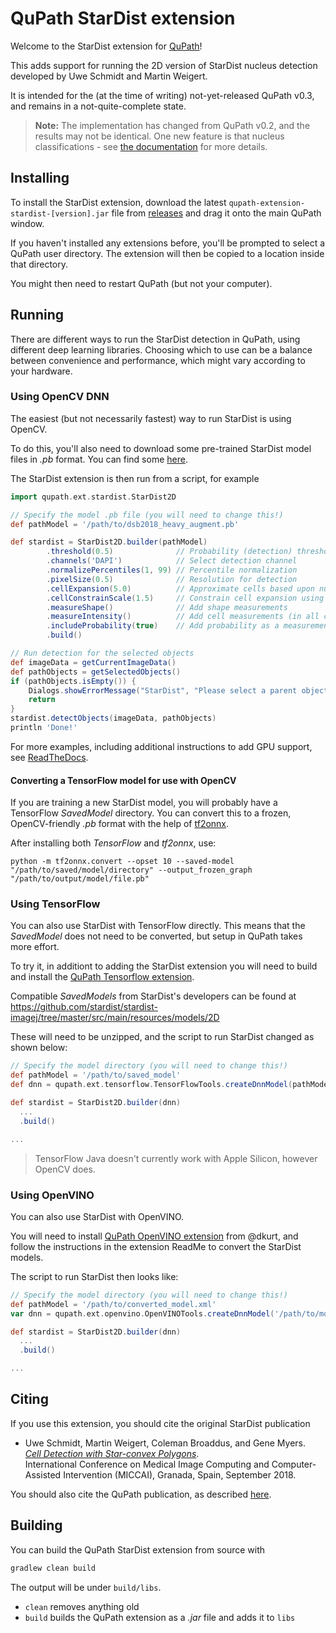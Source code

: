 # QuPath StarDist extension

Welcome to the StarDist extension for [QuPath](http://qupath.github.io)!

This adds support for running the 2D version of StarDist nucleus detection developed by Uwe Schmidt and Martin Weigert.

It is intended for the (at the time of writing) not-yet-released QuPath v0.3, and remains in a not-quite-complete state.

> **Note:** The implementation has changed from QuPath v0.2, and the results may not be identical.
> One new feature is that nucleus classifications - see [the documentation](https://qupath.readthedocs.io/en/stable/docs/advanced/stardist.html) for more details.

## Installing

To install the StarDist extension, download the latest `qupath-extension-stardist-[version].jar` file from [releases](https://github.com/qupath/qupath-extension-stardist/releases) and drag it onto the main QuPath window.

If you haven't installed any extensions before, you'll be prompted to select a QuPath user directory.
The extension will then be copied to a location inside that directory.

You might then need to restart QuPath (but not your computer).


## Running

There are different ways to run the StarDist detection in QuPath, using different deep learning libraries.
Choosing which to use can be a balance between convenience and performance, which might vary according to your hardware.

### Using OpenCV DNN

The easiest (but not necessarily fastest) way to run StarDist is using OpenCV.

To do this, you'll also need to download some pre-trained StarDist model files in *.pb* format.
You can find some [here](https://github.com/qupath/models/tree/main/stardist).

The StarDist extension is then run from a script, for example

```groovy
import qupath.ext.stardist.StarDist2D

// Specify the model .pb file (you will need to change this!)
def pathModel = '/path/to/dsb2018_heavy_augment.pb'

def stardist = StarDist2D.builder(pathModel)
        .threshold(0.5)              // Probability (detection) threshold
        .channels('DAPI')            // Select detection channel
        .normalizePercentiles(1, 99) // Percentile normalization
        .pixelSize(0.5)              // Resolution for detection
        .cellExpansion(5.0)          // Approximate cells based upon nucleus expansion
        .cellConstrainScale(1.5)     // Constrain cell expansion using nucleus size
        .measureShape()              // Add shape measurements
        .measureIntensity()          // Add cell measurements (in all compartments)
        .includeProbability(true)    // Add probability as a measurement (enables later filtering)
        .build()

// Run detection for the selected objects
def imageData = getCurrentImageData()
def pathObjects = getSelectedObjects()
if (pathObjects.isEmpty()) {
    Dialogs.showErrorMessage("StarDist", "Please select a parent object!")
    return
}
stardist.detectObjects(imageData, pathObjects)
println 'Done!'
```

For more examples, including additional instructions to add GPU support, see [ReadTheDocs](https://qupath.readthedocs.io/en/stable/docs/advanced/stardist.html).

#### Converting a TensorFlow model for use with OpenCV

If you are training a new StarDist model, you will probably have a TensorFlow *SavedModel* directory.
You can convert this to a frozen, OpenCV-friendly *.pb* format with the help of [tf2onnx](https://github.com/onnx/tensorflow-onnx).

After installing both *TensorFlow* and *tf2onnx*, use:

```
python -m tf2onnx.convert --opset 10 --saved-model "/path/to/saved/model/directory" --output_frozen_graph "/path/to/output/model/file.pb"
```


### Using TensorFlow

You can also use StarDist with TensorFlow directly.
This means that the *SavedModel* does not need to be converted, but setup in QuPath takes more effort.

To try it, in additiont to adding the StarDist extension you will need to build and install the [QuPath Tensorflow extension](https://github.com/qupath/qupath-extension-tensorflow).

Compatible *SavedModels* from StarDist's developers can be found at https://github.com/stardist/stardist-imagej/tree/master/src/main/resources/models/2D

These will need to be unzipped, and the script to run StarDist changed as shown below:
```groovy
// Specify the model directory (you will need to change this!)
def pathModel = '/path/to/saved_model'
def dnn = qupath.ext.tensorflow.TensorFlowTools.createDnnModel(pathModel)

def stardist = StarDist2D.builder(dnn)
  ...
  .build()

...
```

> TensorFlow Java doesn't currently work with Apple Silicon, however OpenCV does.


### Using OpenVINO

You can also use StarDist with OpenVINO.

You will need to install [QuPath OpenVINO extension](https://github.com/dkurt/qupath-extension-openvino) from @dkurt, and follow the instructions in the extension ReadMe to convert the StarDist models.

The script to run StarDist then looks like:

```groovy
// Specify the model directory (you will need to change this!)
def pathModel = '/path/to/converted_model.xml'
var dnn = qupath.ext.openvino.OpenVINOTools.createDnnModel('/path/to/model.xml')

def stardist = StarDist2D.builder(dnn)
  ...
  .build()

...
```


## Citing

If you use this extension, you should cite the original StarDist publication

- Uwe Schmidt, Martin Weigert, Coleman Broaddus, and Gene Myers.  
[*Cell Detection with Star-convex Polygons*](https://arxiv.org/abs/1806.03535).  
International Conference on Medical Image Computing and Computer-Assisted Intervention (MICCAI), Granada, Spain, September 2018.

You should also cite the QuPath publication, as described [here](https://qupath.readthedocs.io/en/stable/docs/intro/citing.html).


## Building

You can build the QuPath StarDist extension from source with

```bash
gradlew clean build
```

The output will be under `build/libs`.

* `clean` removes anything old
* `build` builds the QuPath extension as a *.jar* file and adds it to `libs`
